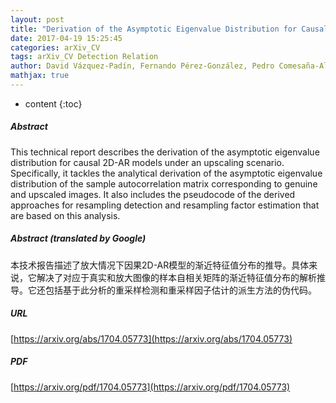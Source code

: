 ```yaml
---
layout: post
title: "Derivation of the Asymptotic Eigenvalue Distribution for Causal 2D-AR Models under Upscaling"
date: 2017-04-19 15:25:45
categories: arXiv_CV
tags: arXiv_CV Detection Relation
author: David Vázquez-Padín, Fernando Pérez-González, Pedro Comesaña-Alfaro
mathjax: true
---
```


* content
{:toc}

##### Abstract
This technical report describes the derivation of the asymptotic eigenvalue distribution for causal 2D-AR models under an upscaling scenario. Specifically, it tackles the analytical derivation of the asymptotic eigenvalue distribution of the sample autocorrelation matrix corresponding to genuine and upscaled images. It also includes the pseudocode of the derived approaches for resampling detection and resampling factor estimation that are based on this analysis.

##### Abstract (translated by Google)
本技术报告描述了放大情况下因果2D-AR模型的渐近特征值分布的推导。具体来说，它解决了对应于真实和放大图像的样本自相关矩阵的渐近特征值分布的解析推导。它还包括基于此分析的重采样检测和重采样因子估计的派生方法的伪代码。

##### URL
[https://arxiv.org/abs/1704.05773](https://arxiv.org/abs/1704.05773)

##### PDF
[https://arxiv.org/pdf/1704.05773](https://arxiv.org/pdf/1704.05773)

